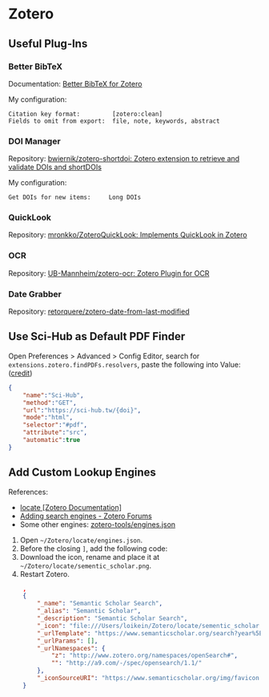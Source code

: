 # Zotero

## Useful Plug-Ins

### Better BibTeX

Documentation: [Better BibTeX for Zotero](https://retorque.re/zotero-better-bibtex/)

My configuration:

```text
Citation key format:         [zotero:clean]
Fields to omit from export:  file, note, keywords, abstract
```

### DOI Manager

Repository: [bwiernik/zotero-shortdoi: Zotero extension to retrieve and validate DOIs and shortDOIs](https://github.com/bwiernik/zotero-shortdoi)

My configuration:

```text
Get DOIs for new items:     Long DOIs
```

<!-- 
### ZotFile

Repository: [jlegewie/zotfile: Zotero plugin to manage your attachments](https://github.com/jlegewie/zotfile)
 -->

### QuickLook

Repository: [mronkko/ZoteroQuickLook: Implements QuickLook in Zotero](https://github.com/mronkko/ZoteroQuickLook)

### OCR

Repository: [UB-Mannheim/zotero-ocr: Zotero Plugin for OCR](https://github.com/UB-Mannheim/zotero-ocr)

### Date Grabber

Repository: [retorquere/zotero-date-from-last-modified](https://github.com/retorquere/zotero-date-from-last-modified/tree/master)

## Use Sci-Hub as Default PDF Finder

Open Preferences > Advanced > Config Editor, search for `extensions.zotero.findPDFs.resolvers`, paste the following into Value: \([credit](https://zhuanlan.zhihu.com/p/112141757)\)

```json
{
	"name":"Sci-Hub",
	"method":"GET",
	"url":"https://sci-hub.tw/{doi}",
	"mode":"html",
	"selector":"#pdf",
	"attribute":"src",
	"automatic":true
}
```

## Add Custom Lookup Engines

References:

- [locate \[Zotero Documentation\]](https://www.zotero.org/support/locate)
- [Adding search engines \- Zotero Forums](https://forums.zotero.org/discussion/37129/adding-search-engines)
- Some other engines: [zotero\-tools/engines.json](https://github.com/bwiernik/zotero-tools/blob/master/engines.json)

1. Open `~/Zotero/locate/engines.json`.
2. Before the closing `]`, add the following code:
3. Download the icon, rename and place it at `~/Zotero/locate/sementic_scholar.png`.
4. Restart Zotero.

```json
	,
	{
		"_name": "Semantic Scholar Search",
		"_alias": "Semantic Scholar",
		"_description": "Semantic Scholar Search",
		"_icon": "file:///Users/loikein/Zotero/locate/sementic_scholar.png",
		"_urlTemplate": "https://www.semanticscholar.org/search?year%5B0%5D={z:year?}&year%5B1%5D={z:year?}&q={z:title}&sort=relevance",
		"_urlParams": [],
		"_urlNamespaces": {
			"z": "http://www.zotero.org/namespaces/openSearch#",
			"": "http://a9.com/-/spec/opensearch/1.1/"
		},
		"_iconSourceURI": "https://www.semanticscholar.org/img/favicon.png"
	}
```
